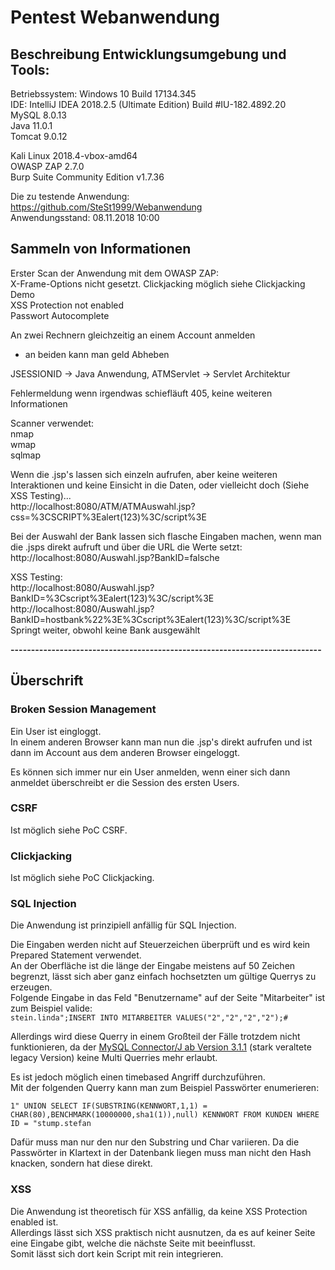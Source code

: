 # Pentest Webanwendung  

## Beschreibung Entwicklungsumgebung und Tools:     
Betriebssystem: Windows 10 Build 17134.345   
IDE: IntelliJ IDEA 2018.2.5 (Ultimate Edition) Build #IU-182.4892.20  
MySQL 8.0.13   
Java 11.0.1   
Tomcat 9.0.12   

Kali Linux  2018.4-vbox-amd64  
OWASP ZAP 2.7.0  
Burp Suite Community Edition v1.7.36  

Die zu testende Anwendung:   
https://github.com/SteSt1999/Webanwendung   
Anwendungsstand: 08.11.2018 10:00   


## Sammeln von Informationen
Erster Scan der Anwendung mit dem OWASP ZAP:  
X-Frame-Options nicht gesetzt. Clickjacking möglich siehe Clickjacking Demo  
XSS Protection not enabled  
Passwort Autocomplete  

An zwei Rechnern gleichzeitig an einem Account anmelden  
* an beiden kann man geld Abheben  

JSESSIONID -> Java Anwendung, 
ATMServlet -> Servlet Architektur  

Fehlermeldung wenn irgendwas schiefläuft 405, keine weiteren Informationen  


Scanner verwendet:  
nmap  
wmap  
sqlmap  


Wenn die .jsp's lassen sich einzeln aufrufen, aber keine weiteren Interaktionen und keine Einsicht in die Daten, oder vielleicht doch (Siehe XSS Testing)...   
http://localhost:8080/ATM/ATMAuswahl.jsp?css=%3CSCRIPT%3Ealert(123)%3C/script%3E  

Bei der Auswahl der Bank lassen sich flasche Eingaben machen, wenn man die .jsps direkt aufruft und über die URL die Werte setzt:  
http://localhost:8080/Auswahl.jsp?BankID=falsche  


XSS Testing:  
http://localhost:8080/Auswahl.jsp?BankID=%3Cscript%3Ealert(123)%3C/script%3E  
http://localhost:8080/Auswahl.jsp?BankID=hostbank%22%3E%3Cscript%3Ealert(123)%3C/script%3E  
Springt weiter, obwohl keine Bank ausgewählt  



**----------------------------------------------------------------------------**

## Überschrift

### Broken Session Management  
Ein User ist eingloggt.  
In einem anderen Browser kann man nun die .jsp's direkt aufrufen und ist dann im Account aus dem anderen Browser eingeloggt.  

Es können sich immer nur ein User anmelden, wenn einer sich dann anmeldet überschreibt er die Session des ersten Users.  

### CSRF
Ist möglich siehe PoC CSRF.  


### Clickjacking
Ist möglich siehe PoC Clickjacking.  

### SQL Injection  
Die Anwendung ist prinzipiell anfällig für SQL Injection.  

Die Eingaben werden nicht auf Steuerzeichen überprüft und es wird kein Prepared Statement verwendet.  
An der Oberfläche ist die länge der Eingabe meistens auf 50 Zeichen begrenzt, lässt sich aber ganz einfach hochsetzten um gültige Querrys zu erzeugen.  
Folgende Eingabe in das Feld "Benutzername" auf der Seite "Mitarbeiter" ist zum Beispiel valide:    
`stein.linda";INSERT INTO MITARBEITER VALUES("2","2","2","2");#`

Allerdings wird diese Querry in einem Großteil der Fälle trotzdem nicht funktionieren, da der  [MySQL Connector/J ab Version 3.1.1](https://dev.mysql.com/doc/connector-j/5.1/en/connector-j-reference-configuration-properties.html) (stark veraltete legacy Version) keine Multi Querries mehr erlaubt. 

Es ist jedoch möglich einen timebased Angriff durchzuführen.  
Mit der folgenden Querry kann man zum Beispiel Passwörter enumerieren:  

```1" UNION SELECT IF(SUBSTRING(KENNWORT,1,1) = CHAR(80),BENCHMARK(10000000,sha1(1)),null) KENNWORT FROM KUNDEN WHERE ID = "stump.stefan```

Dafür muss man nur den nur den Substring und Char variieren.
Da die Passwörter in Klartext in der Datenbank liegen muss man nicht den Hash knacken, sondern hat diese direkt.

### XSS  
Die Anwendung ist theoretisch für XSS anfällig, da keine XSS Protection enabled ist.  
Allerdings lässt sich XSS praktisch nicht ausnutzen, da es auf keiner Seite eine Eingabe gibt, welche die nächste Seite mit beeinflusst.  
Somit lässt sich dort kein Script mit rein integrieren.  


